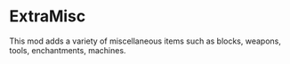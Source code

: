# ExtraMisc
This mod adds a variety of miscellaneous items such as blocks, weapons, tools, enchantments, machines.
